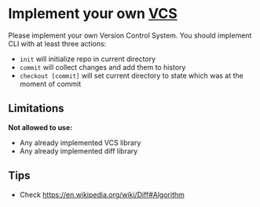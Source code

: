 # Implement your own [VCS](https://en.wikipedia.org/wiki/Version_control)

Please implement your own Version Control System. You should implement CLI with at least three actions:

* `init` will initialize repo in current directory
* `commit` will collect changes and add them to history
* `checkout [commit]` will set current directory to state which was at the moment of commit

## Limitations

**Not allowed to use:**

* Any already implemented VCS library
* Any already implemented diff library

## Tips

* Check <https://en.wikipedia.org/wiki/Diff#Algorithm>
